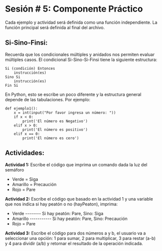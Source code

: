 # Sesión # 5: Componente Práctico

Cada ejemplo y actividad será definida como una función independiente. La función principal será definida al final del archivo.

## Si-Sino-Finsi:

Recuerda que los condicionales múltiples y anidados nos permiten evaluar múltiples casos.  El condicional Si-Sino-Si-Finsi tiene la siguiente estructura:

    Si (condición) Entonces
        instrucción(es)
    Sino Si
        instrucción(es)
    Fin Si

En Python, esto se escribe un poco diferente y la estructura general depende de las tabulaciones. Por ejemplo:

```
def ejemplo1():
    x = int(input("Por favor ingresa un número: "))
    if x < 0:
        print('El número es Negativo')
    elif x > 0:
        print('El número es positivo')
    elif x == 0:
        print('El número es cero')
```

## Actividades: 

**Actividad 1:** Escribe el código que imprima un comando dada la luz del semáforo

* Verde = Siga
* Amarillo = Precaución
* Rojo = Pare

**Actividad 2:**  Escribe el código que basado en la actividad 1 y una variable que nos indica si hay peatón o no (hayPeaton), imprima:

* Verde -------- Si hay peatón: Pare, Sino: Siga
* Amarillo ----------- Si hay peatón: Pare, Sino: Precaución
* Rojo = Pare

**Actividad 3:** Escribe el código para dos números a y b, el usuario va a seleccionar una opción: 1 para sumar, 2 para multiplicar, 3 para restar (a-b) y 4 para dividir (a/b) y retornar el resultado de la operación indicada.

